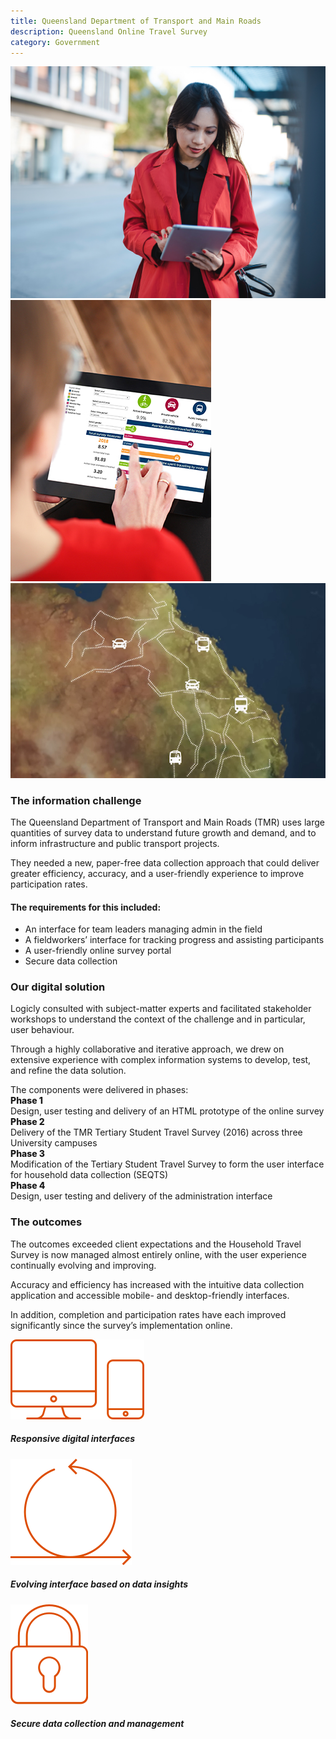 ```yaml
---
title: Queensland Department of Transport and Main Roads
description: Queensland Online Travel Survey
category: Government
---
```

<div class="grid grid-cols-12">

<div class="col-span-12 project-images">
  <div class="grid grid-cols-12">
    <div class="col-span-12">
      <img src="/Projects/Images/5_Queensland_Department_of_Transport_and_Main_Roads/Queensland-Department-of-Transport-and-Main-Roads-woman-on-ipad.jpg" />
    </div>
    <div class="col-span-4">
      <img class="project-image-secondrow" src="/Projects/Images/5_Queensland_Department_of_Transport_and_Main_Roads/Queensland-Department-of-Transport-and-Main-Roads-ipad-screen.jpg" />
    </div>
    <div class="col-span-8">
      <img class="project-image-secondrow" src="/Projects/Images/5_Queensland_Department_of_Transport_and_Main_Roads/Queensland-Department-of-Transport-and-Main-Roads-map.jpg" />
    </div>
  </div>
</div>


<div class="col-span-12 lg:col-span-9 project-text lg:order-last">
<div>
<div class="project-text-h4">

### The information challenge
The Queensland Department of Transport and Main Roads (TMR) uses large quantities of survey data to understand future growth and demand, and to inform infrastructure and public transport projects.

They needed a new, paper-free data collection approach that could deliver greater efficiency, accuracy, and a user-friendly experience to improve participation rates.

#### The requirements for this included:
<div class="project-text-list">
  <ul>
    <li>An interface for team leaders managing admin in the field</li>
    <li>A fieldworkers’ interface for tracking progress and assisting participants</li>
    <li>A user-friendly online survey portal</li>
    <li>Secure data collection</li>
  </ul>
</div>

### Our digital solution
Logicly consulted with subject-matter experts and facilitated stakeholder workshops to understand the context of the challenge and in particular, user behaviour.

Through a highly collaborative and iterative approach, we drew on extensive experience with complex information systems to develop, test, and refine the data solution.

<div class="grid grid-cols-12">
  <div class="col-span-12">
    The components were delivered in phases:
  </div>
  <div class="col-span-3 md:col-span-2">
    <span style="font-weight:800">Phase 1</span>
  </div>
  <div class="col-span-9 md:col-span-10">
    Design, user testing and delivery of an HTML prototype of the online survey
  </div>
  <div class="col-span-3 md:col-span-2">
    <span style="font-weight:800">Phase 2</span>
  </div>
  <div class="col-span-9 md:col-span-10">
    Delivery of the TMR Tertiary Student Travel Survey (2016) across three University campuses
  </div>
  <div class="col-span-3 md:col-span-2">
    <span style="font-weight:800">Phase 3</span>
  </div>
  <div class="col-span-9 md:col-span-10">
    Modification of the Tertiary Student Travel Survey to form the user interface for household data collection (SEQTS)
  </div>
  <div class="col-span-3 md:col-span-2">
    <span style="font-weight:800">Phase 4</span>
  </div>
  <div class="col-span-9 md:col-span-10">
    Design, user testing and delivery of the administration interface
  </div>
</div>

### The outcomes
The outcomes exceeded client expectations and the Household Travel Survey is now managed almost entirely online, with the user experience continually evolving and improving.

Accuracy and efficiency has increased with the intuitive data collection application and accessible mobile- and desktop-friendly interfaces.

In addition, completion and participation rates have each improved significantly since the survey’s implementation online.

</div>
</div>
</div>


<div class="col-span-12 lg:col-span-3 icons-sidebar">
<div>
<img src="/Projects/Icons/5_Queensland_Department_of_Transport_and_Main_Roads/Responsive_digital_interfaces.svg" />

##### Responsive digital interfaces
</div>

<div>
<img src="/Projects/Icons/5_Queensland_Department_of_Transport_and_Main_Roads/Evolving_interface_based_on_data_insights.svg" />

##### Evolving interface based on data insights
</div>

<div class="icons-sidebar-last">
<img src="/Projects/Icons/5_Queensland_Department_of_Transport_and_Main_Roads/Secure_data_collection_and_management.svg" />

##### Secure data collection and management
</div>
</div>

</div>

